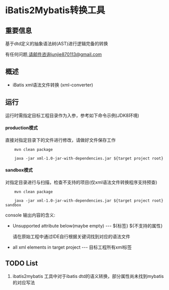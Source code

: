 # iBatis2Mybatis转换工具

## 重要信息

基于dtd定义的抽象语法树(AST)进行逻辑完备的转换

有任何问题,请邮件咨询junjie870113@gmail.com

## 概述

+ iBatis xml语法文件转换 (xml-converter)

## 运行

运行时需指定目标工程目录作为入参，参考如下命令示例(JDK8环境)

#### production模式

直接对指定目录下的文件进行修改，请做好文件保存工作

```shell
    mvn clean package

    java -jar xml-1.0-jar-with-dependencies.jar ${target project root}

```

#### sandbox模式

对指定目录进行与扫描，检查不支持的项目(仅xml语法文件转换程序支持预查)

```shell
    mvn clean package

    java -jar xml-1.0-jar-with-dependencies.jar ${target project root} sandbox

```

console 输出内容的含义:

+ Unsupported attribute below(maybe empty) --- \${标签} \${不支持的属性}

  请在原始工程中通过IDE自行根据关键词找到对应的语法文件

+ all xml elements in target project --- 目标工程所有xml标签


## TODO List

1. ibatis2mybatis 工具中对于ibatis dtd的语义转换，部分属性尚未找到mybatis的对应写法
